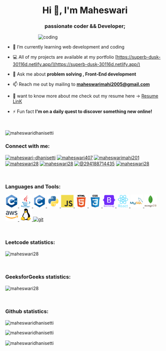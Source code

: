 <h1 align="center">Hi 👋, I'm Maheswari</h1>
<h3 align="center">passionate coder && Developer;</h3>
<img align="right" alt="coding" width="400" src="https://i.pinimg.com/originals/e7/26/c7/e726c74ac081eed50feee1433d12c998.gif">
<br>

- 🌱 I’m currently learning web development and coding

- 💻 All of my projects are available at my portfolio [https://superb-dusk-30116d.netlify.app/](https://superb-dusk-30116d.netlify.app/)

- 💬 Ask me about **problem solving , Front-End development**

- 📫 Reach me out by mailing to **maheswarimahi2005@gmail.com**

- 📄 want to know more about me check out my resume here -> <a href="https://drive.google.com/file/d/1dlek5bqo7NQKOnQi2nN8G3l1L39YZqFO/view?usp=sharing">Resume LinK</a>
- ⚡ Fun fact **I'm on a daily quest to discover something new online!**
<br>
  <p align="left"> <img src="https://komarev.com/ghpvc/?username=maheswaridhanisetti&label=Profile%20views&color=0e75b6&style=flat" alt="maheswaridhanisetti" /> </p>

<h3 align="left">Connect with me:</h3>
<p align="left">
<a href="https://linkedin.com/in/maheswari-dhanisetti" target="blank"><img align="center" src="https://raw.githubusercontent.com/rahuldkjain/github-profile-readme-generator/master/src/images/icons/Social/linked-in-alt.svg" alt="maheswari-dhanisetti" height="30" width="40" /></a>
<a href="https://www.codechef.com/users/maheswari407" target="blank"><img align="center" src="https://cdn.jsdelivr.net/npm/simple-icons@3.1.0/icons/codechef.svg" alt="maheswari407" height="30" width="40" /></a>
<a href="https://www.hackerrank.com/maheswarimahi201" target="blank"><img align="center" src="https://raw.githubusercontent.com/rahuldkjain/github-profile-readme-generator/master/src/images/icons/Social/hackerrank.svg" alt="maheswarimahi201" height="30" width="40" /></a>
<a href="https://codeforces.com/profile/maheswari28" target="blank"><img align="center" src="https://raw.githubusercontent.com/rahuldkjain/github-profile-readme-generator/master/src/images/icons/Social/codeforces.svg" alt="maheswari28" height="30" width="40" /></a>
<a href="https://www.leetcode.com/maheswari28" target="blank"><img align="center" src="https://raw.githubusercontent.com/rahuldkjain/github-profile-readme-generator/master/src/images/icons/Social/leet-code.svg" alt="maheswari28" height="30" width="40" /></a>
<a href="https://www.hackerearth.com/@294188714435" target="blank"><img align="center" src="https://raw.githubusercontent.com/rahuldkjain/github-profile-readme-generator/master/src/images/icons/Social/hackerearth.svg" alt="@294188714435" height="30" width="40" /></a>
<a href="https://auth.geeksforgeeks.org/user/maheswari28" target="blank"><img align="center" src="https://raw.githubusercontent.com/rahuldkjain/github-profile-readme-generator/master/src/images/icons/Social/geeks-for-geeks.svg" alt="maheswari28" height="30" width="40" /></a>
</p>
<br>
<h3 align="left">Languages and Tools:</h3>
<p align="left">
  <a href="https://www.w3schools.com/cpp/" target="_blank" rel="noreferrer">
    <img src="https://raw.githubusercontent.com/devicons/devicon/master/icons/cplusplus/cplusplus-original.svg" alt="cplusplus" width="40" height="40"/>
  </a>
  <a href="https://www.java.com" target="_blank" rel="noreferrer">
    <img src="https://raw.githubusercontent.com/devicons/devicon/master/icons/java/java-original.svg" alt="java" width="40" height="40"/>
  </a>
  <a href="https://www.cprogramming.com/" target="_blank" rel="noreferrer">
    <img src="https://raw.githubusercontent.com/devicons/devicon/master/icons/c/c-original.svg" alt="c" width="40" height="40"/>
  </a>
  <a href="https://www.python.org" target="_blank" rel="noreferrer">
    <img src="https://raw.githubusercontent.com/devicons/devicon/master/icons/python/python-original.svg" alt="python" width="40" height="40"/>
  </a>
  <a href="https://developer.mozilla.org/en-US/docs/Web/JavaScript" target="_blank" rel="noreferrer">
    <img src="https://raw.githubusercontent.com/devicons/devicon/master/icons/javascript/javascript-original.svg" alt="javascript" width="40" height="40"/>
  </a>
  <a href="https://www.w3schools.com/html/" target="_blank" rel="noreferrer">
    <img src="https://raw.githubusercontent.com/devicons/devicon/master/icons/html5/html5-original-wordmark.svg" alt="html5" width="40" height="40"/>
  </a>
  <a href="https://www.w3schools.com/css/" target="_blank" rel="noreferrer">
    <img src="https://raw.githubusercontent.com/devicons/devicon/master/icons/css3/css3-original-wordmark.svg" alt="css3" width="40" height="40"/>
  </a>
  <a href="https://getbootstrap.com" target="_blank" rel="noreferrer">
    <img src="https://raw.githubusercontent.com/devicons/devicon/master/icons/bootstrap/bootstrap-plain-wordmark.svg" alt="bootstrap" width="40" height="40"/>
  </a>
  <a href="https://reactjs.org/" target="_blank" rel="noreferrer">
    <img src="https://raw.githubusercontent.com/devicons/devicon/master/icons/react/react-original-wordmark.svg" alt="react" width="40" height="40"/>
  </a>
  <a href="https://www.mysql.com/" target="_blank" rel="noreferrer">
    <img src="https://raw.githubusercontent.com/devicons/devicon/master/icons/mysql/mysql-original-wordmark.svg" alt="mysql" width="40" height="40"/>
  </a>
<!--   <a href="https://www.microsoft.com/en-us/sql-server" target="_blank" rel="noreferrer">
    <img src="https://www.svgrepo.com/show/303229/microsoft-sql-server-logo.svg" alt="mssql" width="40" height="40"/>
  </a> -->
<!--   <a href="https://www.oracle.com/" target="_blank" rel="noreferrer">
    <img src="https://raw.githubusercontent.com/devicons/devicon/master/icons/oracle/oracle-original.svg" alt="oracle" width="40" height="40"/>
  </a> -->
  <a href="https://www.mongodb.com/" target="_blank" rel="noreferrer">
    <img src="https://raw.githubusercontent.com/devicons/devicon/master/icons/mongodb/mongodb-original-wordmark.svg" alt="mongodb" width="40" height="40"/>
  </a>
  <a href="https://aws.amazon.com" target="_blank" rel="noreferrer">
    <img src="https://raw.githubusercontent.com/devicons/devicon/master/icons/amazonwebservices/amazonwebservices-original-wordmark.svg" alt="aws" width="40" height="40"/>
  </a>
  <a href="https://www.linux.org/" target="_blank" rel="noreferrer">
    <img src="https://raw.githubusercontent.com/devicons/devicon/master/icons/linux/linux-original.svg" alt="linux" width="40" height="40"/>
  </a>
  <a href="https://git-scm.com/" target="_blank" rel="noreferrer">
    <img src="https://www.vectorlogo.zone/logos/git-scm/git-scm-icon.svg" alt="git" width="40" height="40"/>
  </a>
</p>
<p><br> </p>

<h3 align="left">Leetcode statistics:</h3>
<p><img align="center" src="https://leetcard.jacoblin.cool/maheswari28?ext=heatmap" alt="maheswari28" /></p>
<br>
<h3 align="left">GeeksforGeeks statistics:</h3>
<p><img align="center" src="https://geeks-for-geeks-stats-api.vercel.app/?userName=maheswari28" alt="maheswari28" /></p>

<br>
<h3 align="left">Github statistics:</h3>
<p><img align="center" src="https://github-readme-stats.vercel.app/api?username=maheswaridhanisetti&show_icons=true&locale=en" alt="maheswaridhanisetti" /></p>

<p><img  src="https://github-readme-stats.vercel.app/api/top-langs?username=maheswaridhanisetti&show_icons=true&locale=en&layout=compact" alt="maheswaridhanisetti" /></p>

<p><img align="center" src="https://github-readme-streak-stats.herokuapp.com/?user=maheswaridhanisetti&" alt="maheswaridhanisetti" /></p>
